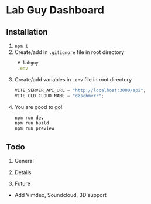 # Lab Guy Dashboard

## Installation

1. `npm i`
2. Create/add in `.gitignore` file in root directory
   ```js
    # labguy
    .env
   ```
3. Create/add variables in `.env` file in root directory
   ```js
   VITE_SERVER_API_URL = "http://localhost:3000/api";
   VITE_CLD_CLOUD_NAME = "dzsehmvrr";
   ```
4. You are good to go!
   ```js
   npm run dev
   npm run build
   npm run preview
   ```

## Todo

1. General

2. Details

3. Future

- Add Vimdeo, Soundcloud, 3D support
